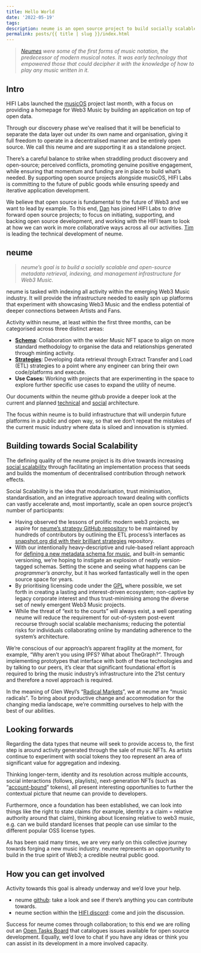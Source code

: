 ```yaml
---
title: Hello World
date: '2022-05-19'
tags: 
description: neume is an open source project to build socially scalable data infrastructure for Web3 Music
permalink: posts/{{ title | slug }}/index.html
---
```


> *[Neumes](https://en.wikipedia.org/wiki/Neume) were some of the first forms of music notation, the predecessor of modern musical notes. It was early technology that empowered those that could decipher it with the knowledge of how to play any music written in it.*

## Intro

HIFI Labs launched the [musicOS](https://musicos.mirror.xyz/) project last month, with a focus on providing a homepage for Web3 Music by building an application on top of open data. 

Through our discovery phase we’ve realised that it will be beneficial to separate the data layer out under its own name and organisation, giving it full freedom to operate in a decentralised manner and be entirely open source. We call this neume and are supporting it as a standalone project.

There’s a careful balance to strike when straddling product discovery and open-source; perceived conflicts, promoting genuine positive engagement, while ensuring that momentum and funding are in place to build what’s needed. By supporting open source projects alongside musicOS, HIFI Labs is committing to the future of public goods while ensuring speedy and iterative application development.

We believe that open source is fundamental to the future of Web3 and we want to lead by example. To this end, [Dan](https://twitter.com/dan_djfnd) has joined HIFI Labs to drive forward open source projects; to focus on initiating, supporting, and backing open source development, and working with the HIFI team to look at how we can work in more collaborative ways across all our activities. [Tim](https://twitter.com/timdaub) is leading the technical development of neume. 

## **neume**

> *neume’s goal is to build a socially scalable and open-source metadata retrieval, indexing, and management infrastructure for Web3 Music.*
> 

neume is tasked with indexing all activity within the emerging Web3 Music industry. It will provide the infrastructure needed to easily spin up platforms that experiment with showcasing Web3 Music and the endless potential of deeper connections between Artists and Fans.

Activity within neume, at least within the first three months, can be categorised across three distinct areas:

- **[Schema](https://github.com/music-os/music-os-schema)**: Collaboration with the wider Music NFT space to align on more standard methodology to organise the data and relationships generated through minting activity.
- **[Strategies](https://github.com/music-os/music-os-strategies)**: Developing data retrieval through Extract Transfer and Load (ETL) strategies to a point where any engineer can bring their own code/platforms and execute.
- **Use Cases:** Working with projects that are experimenting in the space to explore further specific use cases to expand the utility of neume.

Our documents within the neume github provide a deeper look at the current and planned [technical](https://github.com/neume-network/documents/blob/main/architecture.md#neume-network-architecture) and [social](https://github.com/neume-network/documents/blob/main/social-architecture.md#social-architecture-of-the-neume-network) architecture.

The focus within neume is to build infrastructure that will underpin future platforms in a public and open way, so that we don’t repeat the mistakes of the current music industry where data is siloed and innovation is stymied.

## Building towards Social Scalability

The defining quality of the neume project is its drive towards increasing [social scalability](http://unenumerated.blogspot.com/2017/02/money-blockchains-and-social-scalability.html) through facilitating an implementation process that seeds and builds the momentum of decentralised contribution through network effects.

Social Scalability is the idea that modularisation, trust minimisation, standardisation, and an integrative approach toward dealing with conflicts can vastly accelerate and, most importantly, scale an open source project’s number of participants:

- Having observed the lessons of prolific modern web3 projects, we aspire for [neume’s strategy GitHub repository](https://github.com/music-os/music-os-strategies) to be maintained by hundreds of contributors by outlining the ETL process’s interfaces as [snapshot.org did with their brilliant strategies](https://github.com/snapshot-labs/snapshot-strategies) repository.
- With our intentionally heavy-descriptive and rule-based reliant approach for [defining a new metadata schema for music](https://github.com/music-os/music-os-schema), and built-in semantic versioning, we’re hoping to instigate an explosion of neatly version-tagged schemas. Setting the scene and seeing what happens can be *programmer’s anarchy*, but it has worked fantastically well in the open source space for years.
- By prioritising licensing code under the [GPL](https://www.gnu.org/licenses/gpl-3.0.en.html) where possible, we set forth in creating a lasting and interest-driven ecosystem; non-captive by legacy corporate interest and thus trust-minimising among the diverse set of newly emergent Web3 Music projects.
- While the threat of “exit to the courts” will always exist, a well operating neume will reduce the requirement for out-of-system post-event recourse through social scalable mechanisms; reducing the potential risks for individuals collaborating online by mandating adherence to the system’s architecture.

We’re conscious of our approach’s apparent fragility at the moment, for example, “Why aren’t you using IPFS? What about TheGraph?”. Through implementing prototypes that interface with both of these technologies and by talking to our peers, it’s clear that significant foundational effort is required to bring the music industry’s infrastructure into the 21st century and therefore a novel approach is required. 

In the meaning of Glen Weyl’s “[Radical Markets](https://www.youtube.com/watch?v=uj186urDU8c&ab_channel=TalksatGoogle)”, we at neume are “music radicals”. To bring about productive change and accommodation for the changing media landscape, we’re committing ourselves to help with the best of our abilities.

## Looking forwards

Regarding the data types that neume will seek to provide access to, the first step is around activity generated through the sale of music NFTs. As artists continue to experiment with social tokens they too represent an area of significant value for aggregation and indexing.

Thinking longer-term, identity and its resolution across multiple accounts, social interactions (follows, playlists), next-generation NFTs (such as “[account-bound](https://github.com/ethereum/EIPs/pull/4973)” tokens), all present interesting opportunities to further the contextual picture that neume can provide to developers.

Furthermore, once a foundation has been established, we can look into things like the right to state claims (for example, identity x a claim = relative authority around that claim), thinking about licensing relative to web3 music, e.g. can we build standard licenses that people can use similar to the different popular OSS license types.

As has been said many times, we are very early on this collective journey towards forging a new music industry. neume represents an opportunity to build in the true spirit of Web3; a credible neutral public good.

## How you can get involved

Activity towards this goal is already underway and we’d love your help. 

- neume [github](https://www.github.com/neumenetwork): take a look and see if there’s anything you can contribute towards.
- neume section within the [HIFI discord](https://discord.gg/P5rrpZN4ds): come and join the discussion.

Success for neume comes through collaboration; to this end we are rolling out an [Open Tasks Board](https://github.com/orgs/neume-network/projects/2) that catalogues issues available for open source development. Equally, we’d love to chat if you have any ideas or think you can assist in its development in a more involved capacity.
